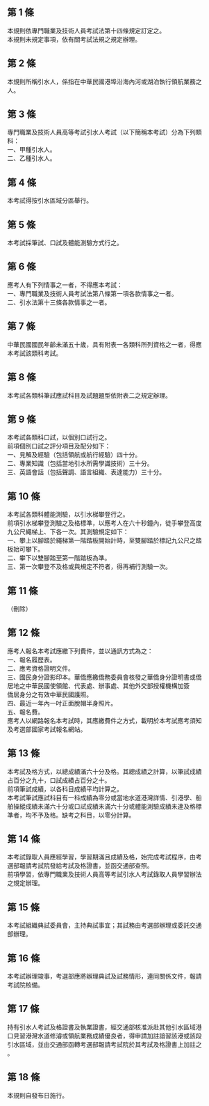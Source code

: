 第 1 條
-------
本規則依專門職業及技術人員考試法第十四條規定訂定之。  
本規則未規定事項，依有關考試法規之規定辦理。

第 2 條
-------
本規則所稱引水人，係指在中華民國港埠沿海內河或湖泊執行領航業務之  
人。

第 3 條
-------
專門職業及技術人員高等考試引水人考試（以下簡稱本考試）分為下列類  
科：  
一、甲種引水人。  
二、乙種引水人。

第 4 條
-------
本考試得按引水區域分區舉行。

第 5 條
-------
本考試採筆試、口試及體能測驗方式行之。

第 6 條
-------
應考人有下列情事之一者，不得應本考試：  
一、專門職業及技術人員考試法第八條第一項各款情事之一者。  
二、引水法第十三條各款情事之一者。

第 7 條
-------
中華民國國民年齡未滿五十歲，具有附表一各類科所列資格之一者，得應  
本考試該類科考試。

第 8 條
-------
本考試各類科筆試應試科目及試題題型依附表二之規定辦理。

第 9 條
-------
本考試各類科口試，以個別口試行之。  
前項個別口試之評分項目及配分如下：  
一、見解及經驗（包括領航或航行經驗）四十分。  
二、專業知識（包括當地引水所需學識技術）三十分。  
三、英語會話（包括聲調、語言組織、表達能力）三十分。

第 10 條
--------
本考試各類科體能測驗，以引水梯攀登行之。  
前項引水梯攀登測驗之及格標準，以應考人在六十秒鐘內，徒手攀登高度  
九公尺繩梯上、下各一次。其測驗規定如下：  
一、攀上以腳踏於繩梯第一階踏板開始計時，至雙腳踏於標記九公尺之踏  
    板始可攀下。  
二、攀下以雙腳踏至第一階踏板為準。  
三、第一次攀登不及格或與規定不符者，得再補行測驗一次。

第 11 條
--------
（刪除）

第 12 條
--------
應考人報名本考試應繳下列費件，並以通訊方式為之：  
一、報名履歷表。  
二、應考資格證明文件。  
三、國民身分證影印本。華僑應繳僑務委員會核發之華僑身分證明書或僑  
    居地之中華民國使領館、代表處、辦事處、其他外交部授權機構加簽  
    僑居身分之有效中華民國護照。  
四、最近一年內一吋正面脫帽半身照片。  
五、報名費。  
應考人以網路報名本考試時，其應繳費件之方式，載明於本考試應考須知  
及考選部國家考試報名網站。

第 13 條
--------
本考試及格方式，以總成績滿六十分及格。其總成績之計算，以筆試成績  
占百分之九十，口試成績占百分之十。  
前項筆試成績，以各科目成績平均計算之。  
本考試筆試應試科目有一科成績為零分或當地水道港灣詳情、引港學、船  
舶操縱成績未滿六十分或口試成績未滿六十分或體能測驗成績未達及格標  
準者，均不予及格。缺考之科目，以零分計算。

第 14 條
--------
本考試錄取人員應經學習，學習期滿且成績及格，始完成考試程序，由考  
選部報請考試院發給考試及格證書，並函交通部查照。  
前項學習，依專門職業及技術人員高等考試引水人考試錄取人員學習辦法  
之規定辦理。

第 15 條
--------
本考試組織典試委員會，主持典試事宜；其試務由考選部辦理或委託交通  
部辦理。

第 16 條
--------
本考試辦理竣事，考選部應將辦理典試及試務情形，連同關係文件，報請  
考試院核備。

第 17 條
--------
持有引水人考試及格證書及執業證書，經交通部核准派赴其他引水區域港  
口見習港灣水道修濬或領航業務成績優良者，得申請加註諳習該港或該段  
引水區域，並由交通部函轉考選部報請考試院於其考試及格證書上加註之  
。

第 18 條
--------
本規則自發布日施行。

